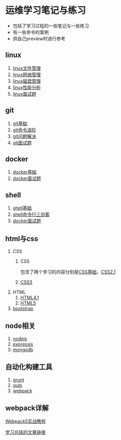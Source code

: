 # 运维学习笔记与练习
* 包括了学习过程的一些笔记与一些练习
* 有一些命令的案例
* 供自己preview时进行参考


## linux
1. [linux文件管理](https://github.com/1759728350/net/blob/master/linux/linux文件管理.md)
2. [linux网络管理](https://github.com/1759728350/net/blob/master/linux/linux网络管理.md)
3. [linux磁盘管理](https://github.com/1759728350/net/blob/master/linux/linux磁盘管理.md)
4. [linux性能分析](https://github.com/1759728350/net/blob/master/linux/linux性能分析.md)
5. [linux面试题](https://github.com/1759728350/net/blob/master/linux/linux面试题.md)
## git
1. [git基础](https://github.com/1759728350/net/blob/master/git/Git.md)
2. [git命令进阶](https://github.com/1759728350/net/blob/master/git/git%E5%91%BD%E4%BB%A4.md)
3. [git问题解决](https://github.com/1759728350/net/blob/master/git/Git问题解决.md)
4. [git面试题](https://github.com/1759728350/net/blob/master/git/Git%E9%9D%A2%E8%AF%95%E9%A2%98.md)
## docker
1. [docker基础](https://github.com/1759728350/net/blob/master/docker/docker.md)
3. [docker面试题](https://github.com/1759728350/net/blob/master/docker/docker面试题.md)

## shell
1. [shell基础](https://github.com/1759728350/net/blob/master/shell/shell脚本语法.md)
2. [shell命令行三剑客](https://github.com/1759728350/net/blob/master/shell/命令行三剑客及相关命令.md)
3. [docker面试题](https://github.com/1759728350/net/blob/master/shell/shell面试题.md)





## html与css
1. CSS
   1. CSS
   
      包含了两个学习的内容分别是[CSS基础](https://www.bilibili.com/video/av21557880)，[CSS2.1](https://www.bilibili.com/video/av21585880)
      
   2. [CSS3](https://www.bilibili.com/video/av21586861)
2. HTML
   1. [HTML4.1](https://www.bilibili.com/video/av21557880)
   2. [HTML5](https://www.bilibili.com/video/av21588133)
3. [bootstrap](https://www.bilibili.com/video/av21587498)
## node相关
1. [nodejs](https://www.bilibili.com/video/av50716000?from=search&seid=13539385795796862632)
2. [expressjs](https://www.bilibili.com/video/av50716000?from=search&seid=13539385795796862632)
3. [mongodb](https://www.bilibili.com/video/av27140135)
## 自动化构建工具
1. [grunt](https://www.bilibili.com/video/av27141121)
2. [gulp](https://www.bilibili.com/video/av27141331)
3. [webpack](https://www.bilibili.com/video/av27141684)
## webpack详解
[Webpack5实战教程](https://www.bilibili.com/video/BV1e7411j7T5)

[学习总结的文章链接](https://chuyuezhang.github.io/2020/03/11/webpack%E5%AE%9E%E6%88%98/)
